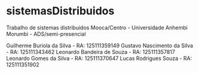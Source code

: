 # sistemasDistribuidos
Trabalho de sistemas distribuidos
Mooca/Centro - Universidade Anhembi Morumbi - ADS/semi-presencial

Guilherme Buriola da Silva - RA: 125111359149
Gustavo Nascimento da Silva - RA: 125111343462
Leonardo Bandeira de Souza - RA: 125111357817
Leonardo Gomes da Silva - RA: 125111370647
Lucas Rodrigues Souza - RA: 125111351902